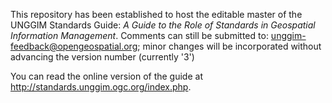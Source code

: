 This repository has been established to host the editable master of the UNGGIM Standards Guide: _A Guide to the Role of Standards in Geospatial Information Management_.  Comments can still be submitted to: unggim-feedback@opengeospatial.org; minor changes will be incorporated without advancing the version number (currently '3')

You can read the online version of the guide at http://standards.unggim.ogc.org/index.php.
